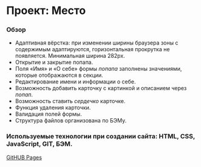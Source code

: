 # Проект: Место

### Обзор

* Адаптивная вёрстка: при изменении ширины браузера зоны с содержимым адаптируются, горизонтальная прокрутка не появляется. Минимальная ширина 282px.  
* Открытие и закрытие попапа.
* Поля «Имя» и «О себе» формы *попапа* заполнены значениями, которые отображаются в секции.
* Редактирование имени и информации о себе.
* Возможность добавить карточку с картинкой и описанием через *попап*.
* Возможность ставить *сердечко* карточке.
* Функция удаления карточки.
* Валидация полей формы.
* Структура файлов организована по БЭМу.

### Используемые технологии при создании сайта: HTML, CSS, JavaScript, GIT, БЭМ.

[GitHUB Pages](https://gomyranovivan.github.io/mesto/)